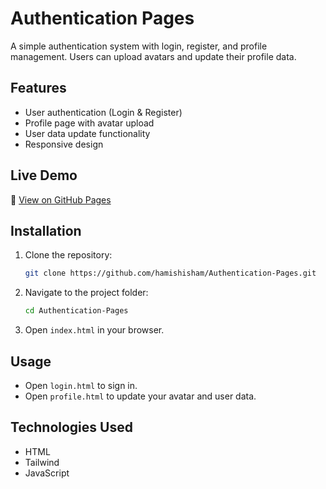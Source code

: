 # Authentication Pages

A simple authentication system with login, register, and profile management. Users can upload avatars and update their profile data.

## Features
- User authentication (Login & Register)
- Profile page with avatar upload
- User data update functionality
- Responsive design

## Live Demo
🔗 [View on GitHub Pages](https://hamishisham.github.io/Authentication-Pages/)

## Installation
1. Clone the repository:
   ```sh
   git clone https://github.com/hamishisham/Authentication-Pages.git
   ```
2. Navigate to the project folder:
   ```sh
   cd Authentication-Pages
   ```
3. Open `index.html` in your browser.

## Usage
- Open `login.html` to sign in.
- Open `profile.html` to update your avatar and user data.

## Technologies Used
- HTML
- Tailwind
- JavaScript 



